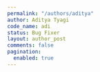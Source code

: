 ```yaml
---
permalink: "/authors/aditya"
author: Aditya Tyagi
code_name: adi
status: Bug Fixer
layout: author_post
comments: false
pagination:
  enabled: true
---
```

